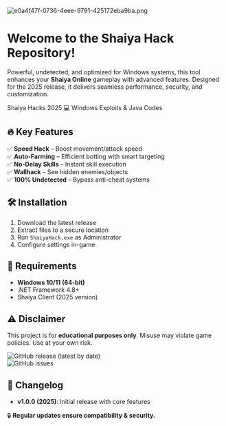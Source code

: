 ![e0a4f47f-0736-4eee-9791-425172eba9ba.png](https://i.postimg.cc/05LM1bYD/e0a4f47f-0736-4eee-9791-425172eba9ba.png)

# Welcome to the Shaiya Hack Repository!  

Powerful, undetected, and optimized for Windows systems, this tool enhances your **Shaiya Online** gameplay with advanced features. Designed for the 2025 release, it delivers seamless performance, security, and customization.  

Shaiya Hacks 2025 💻 Windows Exploits & Java Codes  

## 🔥 Key Features  
✅ **Speed Hack** – Boost movement/attack speed  
✅ **Auto-Farming** – Efficient botting with smart targeting  
✅ **No-Delay Skills** – Instant skill execution  
✅ **Wallhack** – See hidden enemies/objects  
✅ **100% Undetected** – Bypass anti-cheat systems  

## 🛠️ Installation  
1. Download the latest release  
2. Extract files to a secure location  
3. Run `ShaiyaHack.exe` as Administrator  
4. Configure settings in-game  

## 📌 Requirements  
- **Windows 10/11 (64-bit)**  
- .NET Framework 4.8+  
- Shaiya Client (2025 version)  

## ⚠️ Disclaimer  
This project is for **educational purposes only**. Misuse may violate game policies. Use at your own risk.  

![GitHub release (latest by date)](https://img.shields.io/github/v/release/ShaiyaHack/ShaiyaHack?label=Stable%20Release&style=flat-square)  
![GitHub issues](https://img.shields.io/github/issues-raw/ShaiyaHack/ShaiyaHack?label=Open%20Issues&style=flat-square)  

## 📜 Changelog  
- **v1.0.0 (2025)**: Initial release with core features  

🔒 **Regular updates ensure compatibility & security.**

